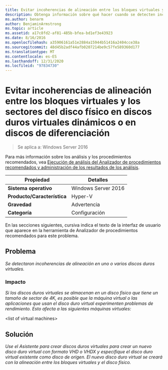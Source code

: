 ```yaml
---
title: Evitar incoherencias de alineación entre los bloques virtuales y los sectores del disco físico en discos duros virtuales dinámicos o en discos de diferenciación
description: Obtenga información sobre qué hacer cuando se detecten incoherencias de alineación en uno o varios discos duros virtuales.
ms.author: benarm
author: BenjaminArmstrong
ms.topic: article
ms.assetid: a17c8fd2-af81-485b-bfea-bd1ef3e43923
ms.date: 8/16/2016
ms.openlocfilehash: a35906161a51e2884a15944b51416a2404cce38a
ms.sourcegitcommit: 48d45b2adf44afb0207214be9c57fe589360d177
ms.translationtype: MT
ms.contentlocale: es-ES
ms.lasthandoff: 12/31/2020
ms.locfileid: "97834730"
---
```

# <a name="avoid-alignment-inconsistencies-between-virtual-blocks-and-physical-disk-sectors-on-dynamic-virtual-hard-disks-or-differencing-disks"></a>Evitar incoherencias de alineación entre los bloques virtuales y los sectores del disco físico en discos duros virtuales dinámicos o en discos de diferenciación

>Se aplica a: Windows Server 2016

Para más información sobre los análisis y los procedimientos recomendados, vea [Ejecución de análisis del Analizador de procedimientos recomendados y administración de los resultados de los análisis](https://go.microsoft.com/fwlink/p/?LinkID=223177).

|Propiedad|Detalles|
|-|-|
|**Sistema operativo**|Windows Server 2016|
|**Producto/Característica**|Hyper-V|
|**Gravedad**|Advertencia|
|**Categoría**|Configuración|

En las secciones siguientes, cursiva indica el texto de la interfaz de usuario que aparece en la herramienta de Analizador de procedimientos recomendados para este problema.

## <a name="issue"></a>Problema
*Se detectaron incoherencias de alineación en uno o varios discos duros virtuales.*

### <a name="impact"></a>Impacto
*Si los discos duros virtuales se almacenan en un disco físico que tiene un tamaño de sector de 4K, es posible que la máquina virtual o las aplicaciones que usan el disco duro virtual experimenten problemas de rendimiento. Esto afecta a las siguientes máquinas virtuales:*

\<list of virtual machines>

## <a name="resolution"></a>Solución
*Use el Asistente para crear discos duros virtuales para crear un nuevo disco duro virtual con formato VHD o VHDX y especifique el disco duro virtual existente como disco de origen. El nuevo disco duro virtual se creará con la alineación entre los bloques virtuales y el disco físico.*



